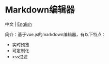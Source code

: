 <h1>Markdown编辑器</h1>

<a>中文</a> |
<a href="./README.en.md">English</a>

简介：基于vue.js的markdown编辑器，有以下特点：
- 实时预览
- 可定制化
- xss过滤